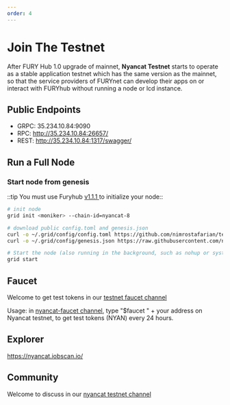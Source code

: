 ```yaml
---
order: 4
---
```


# Join The Testnet

After FURY Hub 1.0 upgrade of mainnet, **Nyancat Testnet** starts to operate as a stable application testnet which has the same version as the mainnet, so that the service providers of FURYnet can develop their apps on or interact with FURYhub without running a node or lcd instance.

## Public Endpoints

- GRPC: 35.234.10.84:9090
- RPC: http://35.234.10.84:26657/
- REST: http://35.234.10.84:1317/swagger/



## Run a Full Node

### Start node from genesis
::tip 
You must use Furyhub [v1.1.1](https://github.com/nimrostafarian/gridfury/releases/tag/v1.1.1)[ ](https://github.com/nimrostafarian/gridfury/releases/tag/v1.0.1) to initialize your node::

```bash
# init node
grid init <moniker> --chain-id=nyancat-8

# download public config.toml and genesis.json
curl -o ~/.grid/config/config.toml https://github.com/nimrostafarian/testnets/blob/master/nyancat/config/config.toml
curl -o ~/.grid/config/genesis.json https://raw.githubusercontent.com/nimrostafarian/testnets/master/nyancat/config/genesis.json

# Start the node (also running in the background, such as nohup or systemd)
grid start
```



## Faucet

Welcome to get test tokens in our [testnet faucet channel](https://discord.gg/Z6PXeTb5Mt) 

Usage: in [nyancat-faucet channel](https://discord.gg/Z6PXeTb5Mt), type "$faucet " + your address on Nyancat testnet, to get test tokens (NYAN) every 24 hours.

## Explorer

<https://nyancat.iobscan.io/>

## Community

Welcome to discuss in our [nyancat testnet channel](https://discord.gg/9cSt7MX2fn) 
